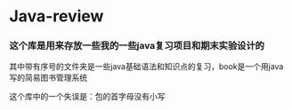 # Java-review
### 这个库是用来存放一些我的一些java复习项目和期末实验设计的
其中带有序号的文件夹是一些java基础语法和知识点的复习，book是一个用java写的简易图书管理系统

这个库中的一个失误是：包的首字母没有小写
